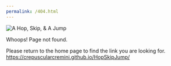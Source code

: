 ```yaml
---
permalink: /404.html
---
```


![A Hop, Skip, & A Jump](./Graphics/LogoE.png|400)

Whoops! Page not found.

Please return to the home page to find the link you are looking for.
https://crepuscularcremini.github.io/HopSkipJump/
